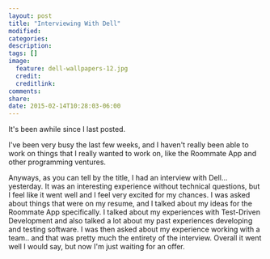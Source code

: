 ```yaml
---
layout: post
title: "Interviewing With Dell"
modified:
categories: 
description:
tags: []
image:
  feature: dell-wallpapers-12.jpg
  credit:
  creditlink:
comments:
share:
date: 2015-02-14T10:28:03-06:00
---
```

It's been awhile since I last posted.

I've been very busy the last few weeks, and I haven't really been able to work on things that I really wanted to work on, like the Roommate App and other programming ventures.

Anyways, as you can tell by the title, I had an interview with Dell... yesterday. It was an interesting experience without technical questions, but I feel like it went well and I feel very excited for my chances.
I was asked about things that were on my resume, and I talked about my ideas for the Roommate App specifically. I talked about my experiences with Test-Driven Development and also talked a lot about my past experiences developing and testing software. 
I was then asked about my experience working with a team.. and that was pretty much the entirety of the interview. Overall it went well I would say, but now I'm just waiting for an offer. 



